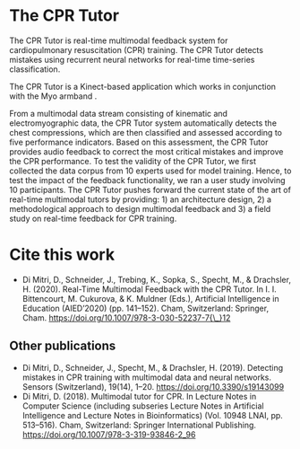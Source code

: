 # The CPR Tutor
The CPR Tutor is real-time multimodal feedback system for cardiopulmonary resuscitation (CPR) training. The CPR Tutor detects mistakes using recurrent neural networks for real-time time-series classification. 

The CPR Tutor is a Kinect-based application which works in conjunction with the Myo armband .

From a multimodal data stream consisting of kinematic and electromyographic data, the CPR Tutor system automatically detects the chest compressions, which are then classified and assessed according to five performance indicators. Based on this assessment, the CPR Tutor provides audio feedback to correct the most critical mistakes and improve the CPR performance. To test the validity of the CPR Tutor, we first collected the data corpus from 10 experts used for model training. Hence, to test the impact of the feedback functionality, we ran a user study involving 10 participants. The CPR Tutor pushes forward the current state of the art of real-time multimodal tutors by providing: 1) an architecture design, 2) a methodological approach to design multimodal feedback and 3) a field study on real-time feedback for CPR training.

# Cite this work 
- Di Mitri, D., Schneider, J., Trebing, K., Sopka, S., Specht, M., & Drachsler, H. (2020). Real-Time Multimodal Feedback with the CPR Tutor. In I. I. Bittencourt, M. Cukurova, & K. Muldner (Eds.), Artificial Intelligence in Education (AIED’2020) (pp. 141–152). Cham, Switzerland: Springer, Cham. https://doi.org/10.1007/978-3-030-52237-7{\_}12
## Other publications
- Di Mitri, D., Schneider, J., Specht, M., & Drachsler, H. (2019). Detecting mistakes in CPR training with multimodal data and neural networks. Sensors (Switzerland), 19(14), 1–20. https://doi.org/10.3390/s19143099
- Di Mitri, D. (2018). Multimodal tutor for CPR. In Lecture Notes in Computer Science (including subseries Lecture Notes in Artificial Intelligence and Lecture Notes in Bioinformatics) (Vol. 10948 LNAI, pp. 513–516). Cham, Switzerland: Springer International Publishing. https://doi.org/10.1007/978-3-319-93846-2_96
